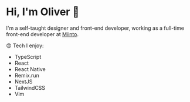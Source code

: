# Hi, I'm Oliver 👋

I'm a self-taught designer and front-end developer, working as a full-time front-end developer at [Miinto](https://miinto.dk/).

😍 Tech I enjoy: 
- TypeScript
- React
- React Native
- Remix.run
- NextJS 
- TailwindCSS 
- Vim

